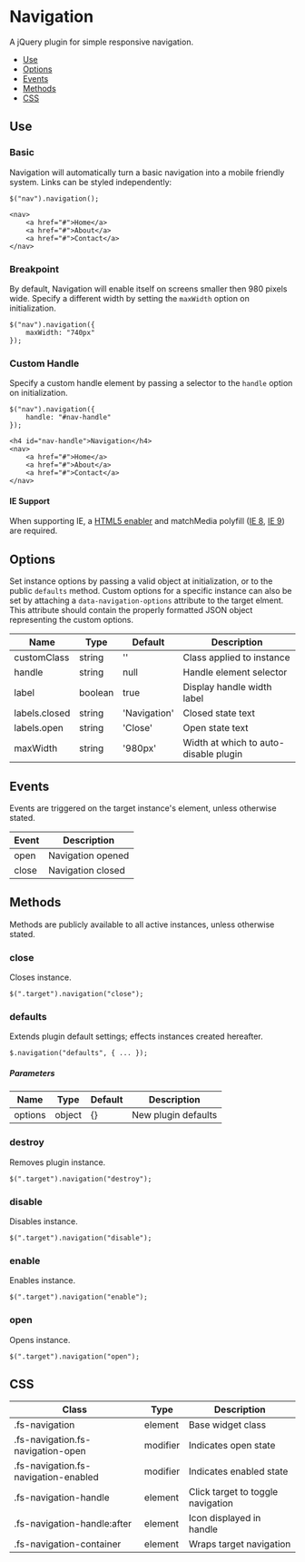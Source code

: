 # Navigation

A jQuery plugin for simple responsive navigation.

* [Use](#use)
* [Options](#options)
* [Events](#events)
* [Methods](#methods)
* [CSS](#css)


## Use 

### Basic

Navigation will automatically turn a basic navigation into a mobile friendly system. Links can be styled independently:

```
$("nav").navigation();
```

```
<nav>
	<a href="#">Home</a>
	<a href="#">About</a>
	<a href="#">Contact</a>
</nav>
```

### Breakpoint

By default, Navigation will enable itself on screens smaller then 980 pixels wide. Specify a different width by setting the `maxWidth` option on initialization.

```
$("nav").navigation({
	maxWidth: "740px"
});
```

### Custom Handle

Specify a custom handle element by passing a selector to the <code>handle</code> option on initialization.

```
$("nav").navigation({
	handle: "#nav-handle"
});
```

```
<h4 id="nav-handle">Navigation</h4>
<nav>
	<a href="#">Home</a>
	<a href="#">About</a>
	<a href="#">Contact</a>
</nav>
```

#### IE Support

When supporting IE, a [HTML5 enabler](https://gist.github.com/benplum/8045366) and matchMedia polyfill ([IE 8](https://gist.github.com/benplum/8045336), [IE 9](https://gist.github.com/benplum/8045327)) are required.

## Options

Set instance options by passing a valid object at initialization, or to the public `defaults` method. Custom options for a specific instance can also be set by attaching a `data-navigation-options` attribute to the target elment. This attribute should contain the properly formatted JSON object representing the custom options.

| Name | Type | Default | Description |
| --- | --- | --- | --- |
| customClass | string | '' | Class applied to instance |
| handle | string | null | Handle element selector |
| label | boolean | true | Display handle width label |
| labels.closed | string | 'Navigation' | Closed state text |
| labels.open | string | 'Close' | Open state text |
| maxWidth | string | '980px' | Width at which to auto-disable plugin |

## Events

Events are triggered on the target instance's element, unless otherwise stated.

| Event | Description |
| --- | --- |
| open | Navigation opened |
| close | Navigation closed |

## Methods

Methods are publicly available to all active instances, unless otherwise stated.

### close

Closes instance.

```
$(".target").navigation("close");
```

### defaults

Extends plugin default settings; effects instances created hereafter.

```
$.navigation("defaults", { ... });
```

##### Parameters

| Name | Type | Default | Description |
| --- | --- | --- | --- |
| options | object | {} | New plugin defaults |

### destroy

Removes plugin instance.

```
$(".target").navigation("destroy");
```

### disable

Disables instance.

```
$(".target").navigation("disable");
```

### enable

Enables instance.

```
$(".target").navigation("enable");
```

### open

Opens instance.

```
$(".target").navigation("open");
```

## CSS

| Class | Type | Description |
| --- | --- | --- |
| .fs-navigation | element | Base widget class |
| .fs-navigation.fs-navigation-open | modifier | Indicates open state |
| .fs-navigation.fs-navigation-enabled | modifier | Indicates enabled state |
| .fs-navigation-handle | element | Click target to toggle navigation |
| .fs-navigation-handle:after | element | Icon displayed in handle |
| .fs-navigation-container | element | Wraps target navigation |


